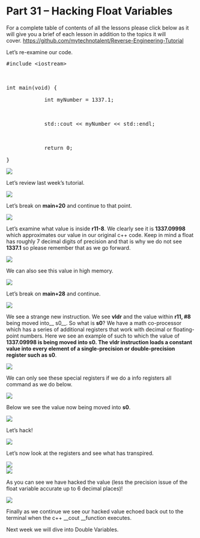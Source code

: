 # Part 31 – Hacking Float Variables

For a complete table of contents of all the lessons please click below as it will give you a brief of each lesson in addition to the topics it will cover.&nbsp;https://github.com/mytechnotalent/Reverse-Engineering-Tutorial

Let’s re-examine our code.

<pre spellcheck="false">#include &lt;iostream&gt;

&nbsp;

int main(void) {

&nbsp;&nbsp;&nbsp;&nbsp;&nbsp;&nbsp;&nbsp;&nbsp;&nbsp;&nbsp;&nbsp; int myNumber = 1337.1;

&nbsp;

&nbsp;&nbsp;&nbsp;&nbsp;&nbsp;&nbsp;&nbsp;&nbsp;&nbsp;&nbsp;&nbsp; std::cout &lt;&lt; myNumber &lt;&lt; std::endl;

&nbsp;

&nbsp;&nbsp;&nbsp;&nbsp;&nbsp;&nbsp;&nbsp;&nbsp;&nbsp;&nbsp;&nbsp; return 0;

}
</pre>

<div class="slate-resizable-image-embed slate-image-embed__resize-full-width"><img src="https://media-exp1.licdn.com/dms/image/C4E12AQEZRad58-KHSw/article-inline_image-shrink_1000_1488/0/1521799049547?e=1614211200&amp;v=beta&amp;t=87pvQJDDfSo_RScfiDFHdEtVk3_eMoiY3fnJk6kcEYQ"/></div>

Let’s review last week’s tutorial.

<div class="slate-resizable-image-embed slate-image-embed__resize-full-width"><img src="https://media-exp1.licdn.com/dms/image/C4E12AQES3QRrE1zTFQ/article-inline_image-shrink_1000_1488/0/1521799097861?e=1614211200&amp;v=beta&amp;t=x96xvQAgyek-64icyPN5GBBwJV1JsYCcLoO4ImstJFU"/></div>

Let’s break on __main+20__ and continue to that point.

<div class="slate-resizable-image-embed slate-image-embed__resize-full-width"><img src="https://media-exp1.licdn.com/dms/image/C4E12AQEa1tu_UEQ2Hg/article-inline_image-shrink_1000_1488/0/1521799125882?e=1614211200&amp;v=beta&amp;t=syEPLG5WYSLlyt0vSSC5knbrVBULQXiWqna8aHamLKI"/></div>

Let’s examine what value is inside __r11-8__.&nbsp;We clearly see it is __1337.09998__ which approximates our value in our original c++ code.&nbsp;Keep in mind a float has roughly 7 decimal digits of precision and that is why we do not see __1337.1__ so please remember that as we go forward.

<div class="slate-resizable-image-embed slate-image-embed__resize-full-width"><img src="https://media-exp1.licdn.com/dms/image/C4E12AQEg5_6DOSJBuA/article-inline_image-shrink_1000_1488/0/1521799166328?e=1614211200&amp;v=beta&amp;t=SmxUOg6Gvqjd-NGcq0TtxRkIYcOZAmYv2V49JQ0CmVQ"/></div>

We can also see this value in high memory.

<div class="slate-resizable-image-embed slate-image-embed__resize-full-width"><img src="https://media-exp1.licdn.com/dms/image/C4E12AQF3sRIMVARPXQ/article-inline_image-shrink_1000_1488/0/1521799204709?e=1614211200&amp;v=beta&amp;t=zyo6X677S8OdIXRd72GP_QfpOdCVBqI_hY5VGiZUFCg"/></div>

Let’s break on __main+28__ and continue.

<div class="slate-resizable-image-embed slate-image-embed__resize-full-width"><img src="https://media-exp1.licdn.com/dms/image/C4E12AQEWhvmXMw5DAw/article-inline_image-shrink_1000_1488/0/1521799242840?e=1614211200&amp;v=beta&amp;t=CJD_jAhFByXmtiWq7lH3io1HOL8k-9NKtf7mguCjtVM"/></div>

We see a strange new instruction.&nbsp;We see __vldr__ and the value within __r11, \#8__ being moved into__ s0__.&nbsp;So what is __s0__?&nbsp;We have a math co-processor which has a series of additional registers that work with decimal or floating-point numbers.&nbsp;Here we see an example of such to which the value of __1337.09998 __is being moved into __s0__.&nbsp;The __vldr__ instruction loads a constant value into every element of a single-precision or double-precision register such as__ s0__.

<div class="slate-resizable-image-embed slate-image-embed__resize-full-width"><img src="https://media-exp1.licdn.com/dms/image/C4E12AQFsNZMexdd8yg/article-inline_image-shrink_1000_1488/0/1521799279756?e=1614211200&amp;v=beta&amp;t=RVWgvwyLICipNXQTCjgCQDXxD4BpveCvlF31ZXbyJNk"/></div>

We can only see these special registers if we do a info registers all command as we do below.

<div class="slate-resizable-image-embed slate-image-embed__resize-full-width"><img src="https://media-exp1.licdn.com/dms/image/C4E12AQGe7H7kTXHOTg/article-inline_image-shrink_1000_1488/0/1521799307421?e=1614211200&amp;v=beta&amp;t=Yew3wybf-AOjX3_r8wV-PECqioPdQTSdrS8K_AbbV8s"/></div>

Below we see the value now being moved into __s0__.

<div class="slate-resizable-image-embed slate-image-embed__resize-full-width"><img src="https://media-exp1.licdn.com/dms/image/C4E12AQGxpvOHpzuhWQ/article-inline_image-shrink_1000_1488/0/1521799331767?e=1614211200&amp;v=beta&amp;t=C63jbySwMwNn1t_bElv2MYP1fLlOlLl4OWWy29vMqAI"/></div>

Let’s hack!

<div class="slate-resizable-image-embed slate-image-embed__resize-full-width"><img src="https://media-exp1.licdn.com/dms/image/C4E12AQF5koEdhSnLvg/article-inline_image-shrink_1000_1488/0/1521799362535?e=1614211200&amp;v=beta&amp;t=fsreQ6HTH-jy2IiyBi9a6CsCsawzSv9kysTpJTxLJeg"/></div>

Let’s now look at the registers and see what has transpired.

<div class="slate-resizable-image-embed slate-image-embed__resize-full-width"><img src="https://media-exp1.licdn.com/dms/image/C4E12AQEPBsCYZygZpA/article-inline_image-shrink_1000_1488/0/1521799386349?e=1614211200&amp;v=beta&amp;t=QXhSEItu85cn3zzcFZMlwvgoo7a8Zs_PgZBnxyR4-7o"/></div>

<div class="slate-resizable-image-embed slate-image-embed__resize-full-width"><img src="https://media-exp1.licdn.com/dms/image/C4E12AQF3fuShD-SosQ/article-inline_image-shrink_1000_1488/0/1521799407513?e=1614211200&amp;v=beta&amp;t=Ulx1HQbN7_6780oKJwAyKChjAoxQGD853RN2IbbpB98"/></div>

As you can see we have hacked the value (less the precision issue of the float variable accurate up to 6 decimal places)!

<div class="slate-resizable-image-embed slate-image-embed__resize-full-width"><img src="https://media-exp1.licdn.com/dms/image/C4E12AQGDSlHn23_aEQ/article-inline_image-shrink_1000_1488/0/1521799441419?e=1614211200&amp;v=beta&amp;t=wkUxDMKbDvQfnDSLVZzDfrFQ6G5MzDYs6Pd1Vx7D-Ww"/></div>

Finally as we continue we see our hacked value echoed back out to the terminal when the c++ __cout __function executes.

Next week we will dive into Double Variables.